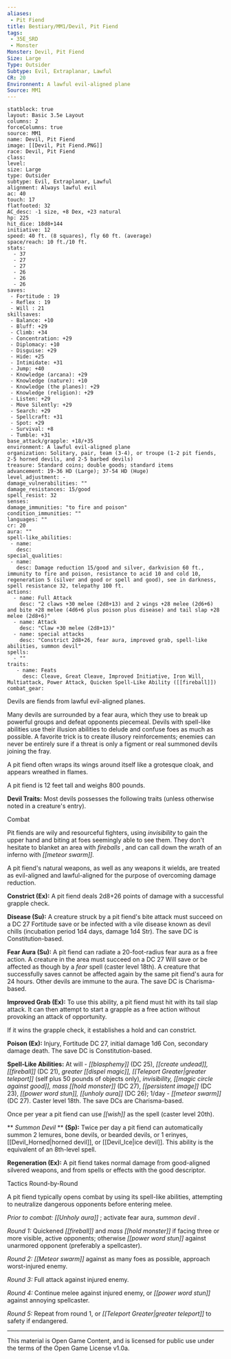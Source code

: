 ```yaml
---
aliases:
 - Pit Fiend
title: Bestiary/MM1/Devil, Pit Fiend
tags: 
 - 35E_SRD
 - Monster
Monster: Devil, Pit Fiend
Size: Large
Type: Outsider
Subtype: Evil, Extraplanar, Lawful
CR: 20
Environnent: A lawful evil-aligned plane
Source: MM1
---
```


```statblock
statblock: true
layout: Basic 3.5e Layout
columns: 2
forceColumns: true
source: MM1 
name: Devil, Pit Fiend
image: [[Devil, Pit Fiend.PNG]]
race: Devil, Pit Fiend
class: 
level: 
size: Large
type: Outsider
subtype: Evil, Extraplanar, Lawful
alignment: Always lawful evil
ac: 40
touch: 17
flatfooted: 32
AC_desc: -1 size, +8 Dex, +23 natural
hp: 225
hit_dice: 18d8+144
initiative: 12
speed: 40 ft. (8 squares), fly 60 ft. (average)
space/reach: 10 ft./10 ft.
stats:
  - 37
  - 27
  - 27
  - 26
  - 26
  - 26
saves:
 - Fortitude : 19
 - Reflex : 19
 - Will : 21
skillsaves:
 - Balance: +10
 - Bluff: +29
 - Climb: +34
 - Concentration: +29
 - Diplomacy: +10
 - Disguise: +29
 - Hide: +25
 - Intimidate: +31
 - Jump: +40
 - Knowledge (arcana): +29
 - Knowledge (nature): +10
 - Knowledge (the planes): +29
 - Knowledge (religion): +29
 - Listen: +29
 - Move Silently: +29
 - Search: +29
 - Spellcraft: +31
 - Spot: +29
 - Survival: +8
 - Tumble: +31
base_attack/grapple: +18/+35
environment: A lawful evil-aligned plane
organization: Solitary, pair, team (3-4), or troupe (1-2 pit fiends, 2-5 horned devils, and 2-5 barbed devils)
treasure: Standard coins; double goods; standard items
advancement: 19-36 HD (Large); 37-54 HD (Huge)
level_adjustment: -
damage_vulnerabilities: ""
damage_resistances: 15/good
spell_resist: 32
senses: 
damage_immunities: "to fire and poison"
condition_immunities: ""
languages: ""
cr: 20
aura: ""
spell-like_abilities:
 - name: 
   desc: 
special_qualities:
 - name:
   desc: Damage reduction 15/good and silver, darkvision 60 ft., immunity to fire and poison, resistance to acid 10 and cold 10, regeneration 5 (silver and good or spell and good), see in darkness, spell resistance 32, telepathy 100 ft.
actions:
  - name: Full Attack
    desc: "2 claws +30 melee (2d8+13) and 2 wings +28 melee (2d6+6) and bite +28 melee (4d6+6 plus poison plus disease) and tail slap +28 melee (2d8+6)"
  - name: Attack
    desc: "Claw +30 melee (2d8+13)"
  - name: special attacks
    desc: "Constrict 2d8+26, fear aura, improved grab, spell-like abilities, summon devil"
spells:
  - ""
traits:
   - name: Feats
     desc: Cleave, Great Cleave, Improved Initiative, Iron Will, Multiattack, Power Attack, Quicken Spell-Like Ability ([[fireball]])
combat_gear:  
```


Devils are fiends from lawful evil-aligned planes.

Many devils are surrounded by a fear aura, which they use to break up powerful groups and defeat opponents piecemeal. Devils with spell-like abilities use their illusion abilities to delude and confuse foes as much as possible. A favorite trick is to create illusory reinforcements; enemies can never be entirely sure if a threat is only a figment or real summoned devils joining the fray.

A pit fiend often wraps its wings around itself like a grotesque cloak, and appears wreathed in flames.

A pit fiend is 12 feet tall and weighs 800 pounds.


**Devil Traits:** Most devils possesses the following traits (unless otherwise noted in a creature's entry).

Combat

Pit fiends are wily and resourceful fighters, using *invisibility* to gain the upper hand and biting at foes seemingly able to see them. They don't hesitate to blanket an area with *fireballs* , and can call down the wrath of an inferno with *[[meteor swarm]].*

A pit fiend's natural weapons, as well as any weapons it wields, are treated as evil-aligned and lawful-aligned for the purpose of overcoming damage reduction.


**Constrict (Ex):** A pit fiend deals 2d8+26 points of damage with a successful grapple check.


**Disease (Su):** A creature struck by a pit fiend's bite attack must succeed on a DC 27 Fortitude save or be infected with a vile disease known as devil chills (incubation period 1d4 days, damage 1d4 Str). The save DC is Constitution-based.


**Fear Aura (Su):** A pit fiend can radiate a 20-foot-radius fear aura as a free action. A creature in the area must succeed on a DC 27 Will save or be affected as though by a *fear* spell (caster level 18th). A creature that successfully saves cannot be affected again by the same pit fiend's aura for 24 hours. Other devils are immune to the aura. The save DC is Charisma-based.


**Improved Grab (Ex):** To use this ability, a pit fiend must hit with its tail slap attack. It can then attempt to start a grapple as a free action without provoking an attack of opportunity.

If it wins the grapple check, it establishes a hold and can constrict.


**Poison (Ex):** Injury, Fortitude DC 27, initial damage 1d6 Con, secondary damage death. The save DC is Constitution-based.


**Spell-Like Abilities:** At will - *[[blasphemy]]* (DC 25), *[[create undead]], [[fireball]]* (DC 21), *greater [[dispel magic]], [[Teleport Greater|greater teleport]]* (self plus 50 pounds of objects only), *invisibility, [[magic circle against good]], mass [[hold monster]]* (DC 27), *[[persistent image]]* (DC 23), *[[power word stun]], [[unholy aura]]* (DC 26); 1/day - *[[meteor swarm]]* (DC 27). Caster level 18th. The save DCs are Charisma-based.

Once per year a pit fiend can use *[[wish]]* as the spell (caster level 20th).


**
*Summon Devil* 
**
**(Sp):** Twice per day a pit fiend can automatically summon 2 lemures, bone devils, or bearded devils, or 1 erinyes, [[Devil_Horned|horned devil]], or [[Devil_Ice|ice devil]]. This ability is the equivalent of an 8th-level spell.


**Regeneration (Ex):** A pit fiend takes normal damage from good-aligned silvered weapons, and from spells or effects with the good descriptor.

Tactics Round-by-Round

A pit fiend typically opens combat by using its spell-like abilities, attempting to neutralize dangerous opponents before entering melee.


*Prior to combat: [[Unholy aura]]* ; activate fear aura, *summon devil* .


*Round 1:* Quickened *[[fireball]]* and *mass [[hold monster]]* if facing three or more visible, active opponents; otherwise *[[power word stun]]* against unarmored opponent (preferably a spellcaster).


*Round 2: [[Meteor swarm]]* against as many foes as possible, approach worst-injured enemy.


*Round 3:* Full attack against injured enemy.


*Round 4:* Continue melee against injured enemy, or *[[power word stun]]* against annoying spellcaster.


*Round 5:* Repeat from round 1, or *[[Teleport Greater|greater teleport]]* to safety if endangered.

---

This material is Open Game Content, and is licensed for public use under the terms of the Open Game License v1.0a.

